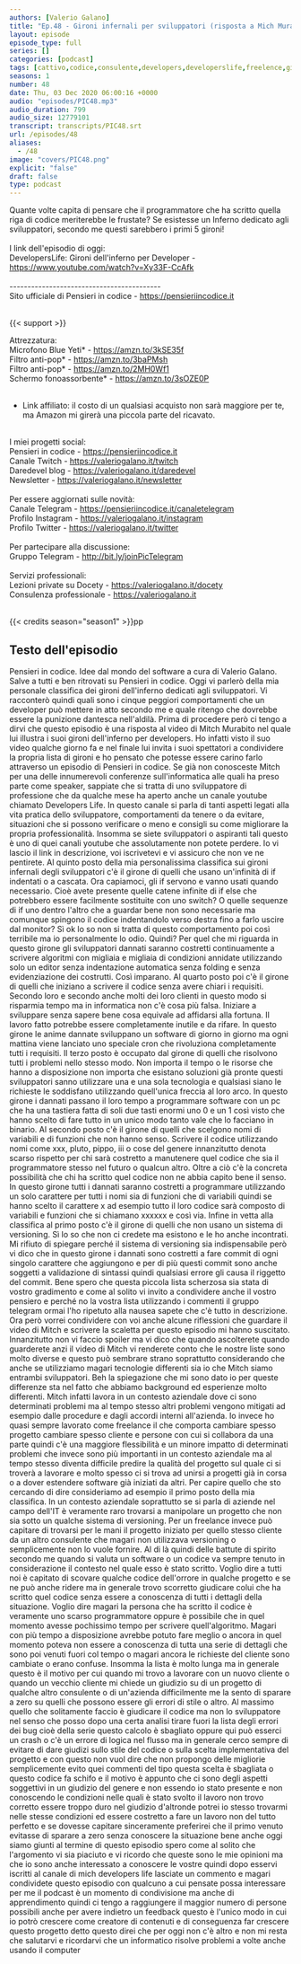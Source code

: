 ```yaml
---
authors: [Valerio Galano]
title: "Ep.48 - Gironi infernali per sviluppatori (risposta a Mich Murabito di DevelopersLife)"
layout: episode
episode_type: full
series: []
categories: [podcast]
tags: [cattivo,codice,consulente,developers,developerslife,freelence,gironi,inferno,mich,murabito,sviluppatori]
seasons: 1
number: 48
date: Thu, 03 Dec 2020 06:00:16 +0000
audio: "episodes/PIC48.mp3"
audio_duration: 799
audio_size: 12779101
transcript: transcripts/PIC48.srt
url: /episodes/48
aliases: 
  - /48
image: "covers/PIC48.png"
explicit: "false"
draft: false
type: podcast
---
```

Quante volte capita di pensare che il programmatore che ha scritto quella riga di codice meriterebbe le frustate? Se esistesse un Inferno dedicato agli sviluppatori, secondo me questi sarebbero i primi 5 gironi!<br />
<br />
I link dell'episodio di oggi: <br />
DevelopersLife: Gironi dell'inferno per Developer - <a href="https://www.youtube.com/watch?v=Xy33F-CcAfk" rel="noopener">https://www.youtube.com/watch?v=Xy33F-CcAfk</a> <br />
<br />
------------------------------------------<br />
Sito ufficiale di Pensieri in codice - <a href="https://pensieriincodice.it" rel="noopener">https://pensieriincodice.it</a> <br />
<br />


{{< support >}}

Attrezzatura:<br />
Microfono Blue Yeti* - <a href="https://amzn.to/3kSE35f" rel="noopener">https://amzn.to/3kSE35f</a>  <br />
Filtro anti-pop* - <a href="https://amzn.to/3baPMsh" rel="noopener">https://amzn.to/3baPMsh</a>  <br />
Filtro anti-pop* - <a href="https://amzn.to/2MH0Wf1" rel="noopener">https://amzn.to/2MH0Wf1</a>  <br />
Schermo fonoassorbente* - <a href="https://amzn.to/3sOZE0P" rel="noopener">https://amzn.to/3sOZE0P</a>  <br />
<br />
* Link affiliato: il costo di un qualsiasi acquisto non sarà maggiore per te, ma Amazon mi girerà una piccola parte del ricavato. <br />
<br />
I miei progetti social:<br />
Pensieri in codice - <a href="https://pensieriincodice.it" rel="noopener">https://pensieriincodice.it</a> <br />
Canale Twitch - <a href="https://valeriogalano.it/twitch" rel="noopener">https://valeriogalano.it/twitch</a> <br />
Daredevel blog - <a href="https://valeriogalano.it/daredevel" rel="noopener">https://valeriogalano.it/daredevel</a> <br />
Newsletter - <a href="https://valeriogalano.it/newsletter" rel="noopener">https://valeriogalano.it/newsletter</a> <br />
<br />
Per essere aggiornati sulle novità:<br />
Canale Telegram - <a href="https://pensieriincodice.it/canaletelegram" rel="noopener">https://pensieriincodice.it/canaletelegram</a> <br />
Profilo Instagram - <a href="https://valeriogalano.it/instagram" rel="noopener">https://valeriogalano.it/instagram</a> <br />
Profilo Twitter - <a href="https://valeriogalano.it/twitter" rel="noopener">https://valeriogalano.it/twitter</a> <br />
<br />
Per partecipare alla discussione:<br />
Gruppo Telegram - <a href="http://bit.ly/joinPicTelegram" rel="noopener">http://bit.ly/joinPicTelegram</a> <br />
<br />
Servizi professionali:<br />
Lezioni private su Docety - <a href="https://valeriogalano.it/docety" rel="noopener">https://valeriogalano.it/docety</a> <br />
Consulenza professionale - <a href="https://valeriogalano.it" rel="noopener">https://valeriogalano.it</a> <br />
<br />


{{< credits season="season1" >}}pp

<!-- more -->

## Testo dell'episodio

Pensieri in codice. Idee dal mondo del software a cura di Valerio Galano.
Salve a tutti e ben ritrovati su Pensieri in codice. Oggi vi parlerò della mia personale
classifica dei gironi dell'inferno dedicati agli sviluppatori. Vi racconterò quindi quali sono i
cinque peggiori comportamenti che un developer può mettere in atto secondo me e quale ritengo
che dovrebbe essere la punizione dantesca nell'aldilà. Prima di procedere però ci tengo a
dirvi che questo episodio è una risposta al video di Mitch Murabito nel quale lui illustra i suoi
gironi dell'inferno per developers. Ho infatti visto il suo video qualche giorno fa e nel finale
lui invita i suoi spettatori a condividere la propria lista di gironi e ho pensato che potesse
essere carino farlo attraverso un episodio di Pensieri in codice. Se già non conosceste Mitch
per una delle innumerevoli conferenze sull'informatica alle quali ha preso parte come
speaker, sappiate che si tratta di uno sviluppatore di professione che da qualche
mese ha aperto anche un canale youtube chiamato Developers Life. In questo canale si parla di
tanti aspetti legati alla vita pratica dello sviluppatore, comportamenti da tenere o da
evitare, situazioni che si possono verificare o meno e consigli su come migliorare la propria
professionalità. Insomma se siete sviluppatori o aspiranti tali questo è uno di quei canali
youtube che assolutamente non potete perdere. Io vi lascio il link in descrizione, voi iscrivetevi
e vi assicuro che non ve ne pentirete. Al quinto posto della mia personalissima classifica sui
gironi infernali degli sviluppatori c'è il girone di quelli che usano un'infinità di
if indentati o a cascata. Ora capiamoci, gli if servono e vanno usati quando necessario. Cioè
avete presente quelle catene infinite di if else che potrebbero essere facilmente sostituite con
uno switch? O quelle sequenze di if uno dentro l'altro che a guardar bene non sono necessarie
ma comunque spingono il codice indentandolo verso destra fino a farlo uscire dal monitor? Sì ok lo
so non si tratta di questo comportamento poi così terribile ma io personalmente lo odio. Quindi? Per
quel che mi riguarda in questo girone gli sviluppatori dannati saranno costretti continuamente
a scrivere algoritmi con migliaia e migliaia di condizioni annidate utilizzando solo un editor
senza indentazione automatica senza folding e senza evidenziazione dei costrutti. Così imparano. Al
quarto posto poi c'è il girone di quelli che iniziano a scrivere il codice senza avere chiari
i requisiti. Secondo loro e secondo anche molti dei loro clienti in questo modo si risparmia tempo
ma in informatica non c'è cosa più falsa. Iniziare a sviluppare senza sapere bene cosa equivale ad
affidarsi alla fortuna. Il lavoro fatto potrebbe essere completamente inutile e da rifare. In questo
girone le anime dannate sviluppano un software di giorno in giorno ma ogni mattina viene lanciato
uno speciale cron che rivoluziona completamente tutti i requisiti. Il terzo posto è occupato dal
girone di quelli che risolvono tutti i problemi nello stesso modo. Non importa il tempo o le
risorse che hanno a disposizione non importa che esistano soluzioni già pronte questi sviluppatori
sanno utilizzare una e una sola tecnologia e qualsiasi siano le richieste le soddisfano
utilizzando quell'unica freccia al loro arco. In questo girone i dannati passano il loro tempo a
programmare software con un pc che ha una tastiera fatta di soli due tasti enormi uno 0 e un 1 così
visto che hanno scelto di fare tutto in un unico modo tanto vale che lo facciano in binario. Al
secondo posto c'è il girone di quelli che scelgono nomi di variabili e di funzioni che non hanno
senso. Scrivere il codice utilizzando nomi come xxx, pluto, pippo, iii o cose del genere innanzitutto
denota scarso rispetto per chi sarà costretto a manutenere quel codice che sia il programmatore
stesso nel futuro o qualcun altro. Oltre a ciò c'è la concreta possibilità che chi ha scritto quel
codice non ne abbia capito bene il senso. In questo girone tutti i dannati saranno costretti a
programmare utilizzando un solo carattere per tutti i nomi sia di funzioni che di variabili
quindi se hanno scelto il carattere x ad esempio tutto il loro codice sarà composto di variabili
e funzioni che si chiamano xxxxxx e così via. Infine in vetta alla classifica al primo posto
c'è il girone di quelli che non usano un sistema di versioning. Sì lo so che non ci credete ma
esistono e le ho anche incontrati. Mi rifiuto di spiegare perché il sistema di versioning sia
indispensabile però vi dico che in questo girone i dannati sono costretti a fare commit di ogni
singolo carattere che aggiungono e per di più questi commit sono anche soggetti a validazione
di sintassi quindi qualsiasi errore gli causa il riggetto del commit. Bene spero che questa
piccola lista scherzosa sia stata di vostro gradimento e come al solito vi invito a
condividere anche il vostro pensiero e perché no la vostra lista utilizzando i commenti il
gruppo telegram ormai l'ho ripetuto alla nausea sapete che c'è tutto in descrizione. Ora però
vorrei condividere con voi anche alcune riflessioni che guardare il video di Mitch e scrivere la
scaletta per questo episodio mi hanno suscitato. Innanzitutto non vi faccio spoiler ma vi dico
che quando ascolterete quando guarderete anzi il video di Mitch vi renderete conto che le nostre
liste sono molto diverse e questo può sembrare strano soprattutto considerando che anche se
utilizziamo magari tecnologie differenti sia io che Mitch siamo entrambi sviluppatori. Beh la
spiegazione che mi sono dato io per queste differenze sta nel fatto che abbiamo background
ed esperienze molto differenti. Mitch infatti lavora in un contesto aziendale dove ci sono
determinati problemi ma al tempo stesso altri problemi vengono mitigati ad esempio dalle
procedure e dagli accordi interni all'azienda. Io invece ho quasi sempre lavorato come freelance
il che comporta cambiare spesso progetto cambiare spesso cliente e persone con cui si collabora
da una parte quindi c'è una maggiore flessibilità e un minore impatto di determinati problemi che
invece sono più importanti in un contesto aziendale ma al tempo stesso diventa difficile
predire la qualità del progetto sul quale ci si troverà a lavorare e molto spesso ci si trova
ad unirsi a progetti già in corsa o a dover estendere software già iniziati da altri. Per
capire quello che sto cercando di dire consideriamo ad esempio il primo posto della mia
classifica. In un contesto aziendale soprattutto se si parla di aziende nel campo dell'IT è veramente
raro trovarsi a manipolare un progetto che non sia sotto un qualche sistema di versioning. Per
un freelance invece può capitare di trovarsi per le mani il progetto iniziato per quello stesso
cliente da un altro consulente che magari non utilizzava versioning o semplicemente non lo
vuole fornire. Al di là quindi delle battute di spirito secondo me quando si valuta un software
o un codice va sempre tenuto in considerazione il contesto nel quale esso è stato scritto. Voglio
dire a tutti noi è capitato di scovare qualche codice dell'orrore in qualche progetto e se ne
può anche ridere ma in generale trovo scorretto giudicare colui che ha scritto quel codice senza
essere a conoscenza di tutti i dettagli della situazione. Voglio dire magari la persona che
ha scritto il codice è veramente uno scarso programmatore oppure è possibile che in quel
momento avesse pochissimo tempo per scrivere quell'algoritmo. Magari con più tempo a
disposizione avrebbe potuto fare meglio o ancora in quel momento poteva non essere a conoscenza di
tutta una serie di dettagli che sono poi venuti fuori col tempo o magari ancora le richieste del
cliente sono cambiate o erano confuse. Insomma la lista è molto lunga ma in generale questo è il
motivo per cui quando mi trovo a lavorare con un nuovo cliente o quando un vecchio cliente mi
chiede un giudizio su di un progetto di qualche altro consulente o di un'azienda difficilmente
me la sento di sparare a zero su quelli che possono essere gli errori di stile o altro.
Al massimo quello che solitamente faccio è giudicare il codice ma non lo sviluppatore nel
senso che posso dopo una certa analisi tirare fuori la lista degli errori dei bug cioè della
serie questo calcolo è sbagliato oppure qui può esserci un crash o c'è un errore di logica nel
flusso ma in generale cerco sempre di evitare di dare giudizi sullo stile del codice o sulla
scelta implementativa del progetto e con questo non vuol dire che non propongo delle migliorie
semplicemente evito quei commenti del tipo questa scelta è sbagliata o questo codice fa schifo e
il motivo è appunto che ci sono degli aspetti soggettivi in un giudizio del genere e non
essendo io stato presente e non conoscendo le condizioni nelle quali è stato svolto il lavoro
non trovo corretto essere troppo duro nel giudizio d'altronde potrei io stesso trovarmi
nelle stesse condizioni ed essere costretto a fare un lavoro non del tutto perfetto e se
dovesse capitare sinceramente preferirei che il primo venuto evitasse di sparare a zero senza
conoscere la situazione bene anche oggi siamo giunti al termine di questo episodio spero come
al solito che l'argomento vi sia piaciuto e vi ricordo che queste sono le mie opinioni ma che io
sono anche interessato a conoscere le vostre quindi dopo esservi iscritti al canale di mich
developers life lasciate un commento e magari condividete questo episodio con qualcuno a cui
pensate possa interessare per me il podcast è un momento di condivisione ma anche di apprendimento
quindi ci tengo a raggiungere il maggior numero di persone possibili anche per avere indietro
un feedback questo è l'unico modo in cui io potrò crescere come creatore di contenuti e
di conseguenza far crescere questo progetto detto questo direi che per oggi non c'è altro e non mi
resta che salutarvi e ricordarvi che un informatico risolve problemi a volte anche usando il computer

